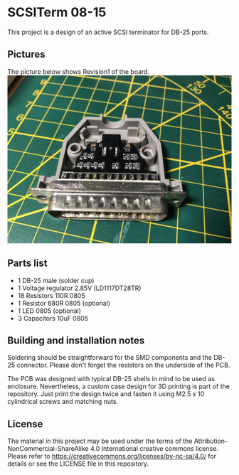 # SCSITerm 08-15 

This project is a design of an active SCSI terminator for DB-25 ports.

## Pictures

The picture below shows Revision1 of the board.
![front view](https://raw.githubusercontent.com/HenrykRichter/ScsiTerm/main/Pics/scsiterm_front.jpg)


## Parts list
- 1  DB-25 male (solder cup)
- 1  Voltage regulator 2.85V (LD1117DT28TR)
- 18 Resistors 110R 0805
- 1  Resistor 680R 0805 (optional)
- 1  LED 0805 (optional)
- 3  Capacitors 10uF 0805

## Building and installation notes
Soldering should be straightforward for the SMD components and the DB-25 connector. Please don't forget the resistors on the underside of the PCB.

The PCB was designed with typical DB-25 shells in mind to be used as enclosure. Nevertheless, a custom case design for 3D printing is part of the repository. Just print the design twice and fasten it using M2.5 x 10 cylindrical screws and matching nuts.

## License

The material in this project may be used under the terms of the Attribution-NonCommercial-ShareAlike 4.0 International creative commons license. Please refer to https://creativecommons.org/licenses/by-nc-sa/4.0/ for details or see the LICENSE file in this repository.
